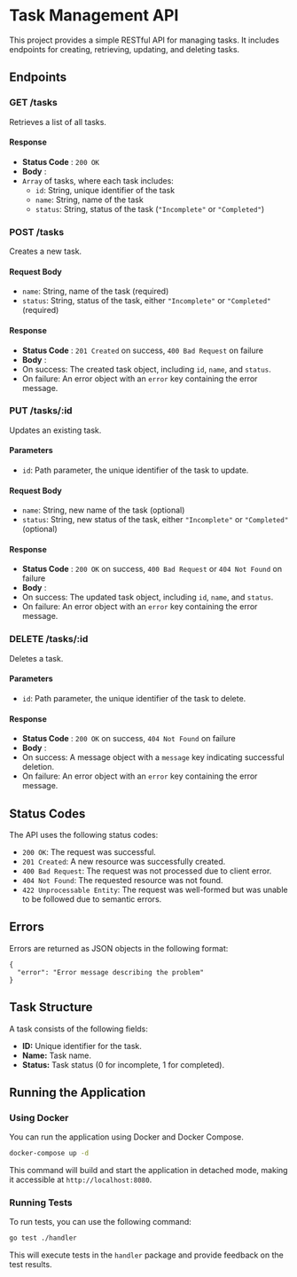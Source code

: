 # Task Management API

This project provides a simple RESTful API for managing tasks. It includes endpoints for creating, retrieving, updating, and deleting tasks.

## Endpoints

### GET /tasks

Retrieves a list of all tasks.

#### Response

* **Status Code** : `200 OK`
* **Body** :
* `Array` of tasks, where each task includes:
  * `id`: String, unique identifier of the task
  * `name`: String, name of the task
  * `status`: String, status of the task (`"Incomplete"` or `"Completed"`)

### POST /tasks

Creates a new task.

#### Request Body

* `name`: String, name of the task (required)
* `status`: String, status of the task, either `"Incomplete"` or `"Completed"` (required)

#### Response

* **Status Code** : `201 Created` on success, `400 Bad Request` on failure
* **Body** :
* On success: The created task object, including `id`, `name`, and `status`.
* On failure: An error object with an `error` key containing the error message.

### PUT /tasks/:id

Updates an existing task.

#### Parameters

* `id`: Path parameter, the unique identifier of the task to update.

#### Request Body

* `name`: String, new name of the task (optional)
* `status`: String, new status of the task, either `"Incomplete"` or `"Completed"` (optional)

#### Response

* **Status Code** : `200 OK` on success, `400 Bad Request` or `404 Not Found` on failure
* **Body** :
* On success: The updated task object, including `id`, `name`, and `status`.
* On failure: An error object with an `error` key containing the error message.

### DELETE /tasks/:id

Deletes a task.

#### Parameters

* `id`: Path parameter, the unique identifier of the task to delete.

#### Response

* **Status Code** : `200 OK` on success, `404 Not Found` on failure
* **Body** :
* On success: A message object with a `message` key indicating successful deletion.
* On failure: An error object with an `error` key containing the error message.

## Status Codes

The API uses the following status codes:

* `200 OK`: The request was successful.
* `201 Created`: A new resource was successfully created.
* `400 Bad Request`: The request was not processed due to client error.
* `404 Not Found`: The requested resource was not found.
* `422 Unprocessable Entity`: The request was well-formed but was unable to be followed due to semantic errors.

## Errors

Errors are returned as JSON objects in the following format:

```
{
  "error": "Error message describing the problem"
}
```

## Task Structure

A task consists of the following fields:

* **ID:** Unique identifier for the task.
* **Name:** Task name.
* **Status:** Task status (0 for incomplete, 1 for completed).

## Running the Application

### Using Docker

You can run the application using Docker and Docker Compose.

```bash
docker-compose up -d
```

This command will build and start the application in detached mode, making it accessible at `http://localhost:8080`.

### Running Tests

To run tests, you can use the following command:

```bash
go test ./handler
```

This will execute tests in the `handler` package and provide feedback on the test results.
